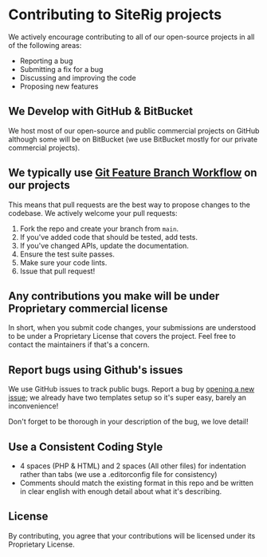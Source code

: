 # Contributing to SiteRig projects
We actively encourage contributing to all of our open-source projects in all of the following areas:

- Reporting a bug
- Submitting a fix for a bug
- Discussing and improving the code
- Proposing new features

## We Develop with GitHub & BitBucket
We host most of our open-source and public commercial projects on GitHub although some will be on BitBucket (we use BitBucket mostly for our private commercial projects).

## We typically use [Git Feature Branch Workflow](https://www.atlassian.com/git/tutorials/comparing-workflows/feature-branch-workflow) on our projects
This means that pull requests are the best way to propose changes to the codebase. We actively welcome your pull requests:

1. Fork the repo and create your branch from `main`.
2. If you've added code that should be tested, add tests.
3. If you've changed APIs, update the documentation.
4. Ensure the test suite passes.
5. Make sure your code lints.
6. Issue that pull request!

## Any contributions you make will be under Proprietary commercial license
In short, when you submit code changes, your submissions are understood to be under a Proprietary License that covers the project. Feel free to contact the maintainers if that's a concern.

## Report bugs using Github's issues
We use GitHub issues to track public bugs. Report a bug by [opening a new issue](https://github.com/siterig/statamic-sendinblue/issues/new/choose); we already have two templates setup so it's super easy, barely an inconvenience!

Don't forget to be thorough in your description of the bug, we love detail!

## Use a Consistent Coding Style
* 4 spaces (PHP & HTML) and 2 spaces (All other files) for indentation rather than tabs (we use a .editorconfig file for consistency)
* Comments should match the existing format in this repo and be written in clear english with enough detail about what it's describing.

## License
By contributing, you agree that your contributions will be licensed under its Proprietary License.
